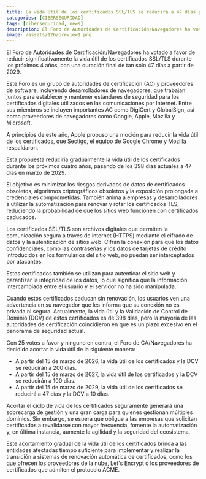 ```yaml
---
title: La vida útil de los certificados SSL/TLS se reducirá a 47 días para 2029
categories: [CIBERSEGURIDAD]
tags: [ciberseguridad, news]
description: El Foro de Autoridades de Certificación/Navegadores ha votado a favor de reducir significativamente la vida útil de los certificados SSL/TLS.
image: /assets/126/preview1.png
---
```


El Foro de Autoridades de Certificación/Navegadores ha votado a favor de reducir significativamente la vida útil de los certificados SSL/TLS durante los próximos 4 años, con una duración final de tan solo 47 días a partir de 2029.

Este Foro es un grupo de autoridades de certificación (AC) y proveedores de software, incluyendo desarrolladores de navegadores, que trabajan juntos para establecer y mantener estándares de seguridad para los certificados digitales utilizados en las comunicaciones por Internet. Entre sus miembros se incluyen importantes AC como DigiCert y GlobalSign, así como proveedores de navegadores como Google, Apple, Mozilla y Microsoft.

A principios de este año, Apple propuso una moción para reducir la vida útil de los certificados, que Sectigo, el equipo de Google Chrome y Mozilla respaldaron.

Esta propuesta reduciría gradualmente la vida útil de los certificados durante los próximos cuatro años, pasando de los 398 días actuales a 47 días en marzo de 2029.

El objetivo es minimizar los riesgos derivados de datos de certificados obsoletos, algoritmos criptográficos obsoletos y la exposición prolongada a credenciales comprometidas. También anima a empresas y desarrolladores a utilizar la automatización para renovar y rotar los certificados TLS, reduciendo la probabilidad de que los sitios web funcionen con certificados caducados.

Los certificados SSL/TLS son archivos digitales que permiten la comunicación segura a través de internet (HTTPS) mediante el cifrado de datos y la autenticación de sitios web. Cifran la conexión para que los datos confidenciales, como las contraseñas y los datos de tarjetas de crédito introducidos en los formularios del sitio web, no puedan ser interceptados por atacantes.

Estos certificados también se utilizan para autenticar el sitio web y garantizar la integridad de los datos, lo que significa que la información intercambiada entre el usuario y el servidor no ha sido manipulada.

Cuando estos certificados caducan sin renovación, los usuarios ven una advertencia en su navegador que les informa que su conexión no es privada ni segura. Actualmente, la vida útil y la Validación de Control de Dominio (DCV) de estos certificados es de 398 días, pero la mayoría de las autoridades de certificación coincidieron en que es un plazo excesivo en el panorama de seguridad actual.

Con 25 votos a favor y ninguno en contra, el Foro de CA/Navegadores ha decidido acortar la vida útil de la siguiente manera:

- A partir del 15 de marzo de 2026, la vida útil de los certificados y la DCV se reducirán a 200 días.
- A partir del 15 de marzo de 2027, la vida útil de los certificados y la DCV se reducirán a 100 días.
- A partir del 15 de marzo de 2029, la vida útil de los certificados se reducirá a 47 días y la DCV a 10 días.

Acortar el ciclo de vida de los certificados seguramente generará una sobrecarga de gestión y una gran carga para quienes gestionan múltiples dominios. Sin embargo, se espera que obligue a las empresas que solicitan certificados a revalidarse con mayor frecuencia, fomente la automatización y, en última instancia, aumente la agilidad y la seguridad del ecosistema.

Este acortamiento gradual de la vida útil de los certificados brinda a las entidades afectadas tiempo suficiente para implementar y realizar la transición a sistemas de renovación automática de certificados, como los que ofrecen los proveedores de la nube, Let's Encrypt o los proveedores de certificados que admiten el protocolo ACME.



